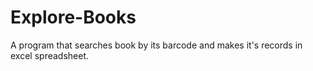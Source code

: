 # Explore-Books
A program that searches book by its barcode and makes it's records in excel spreadsheet.
